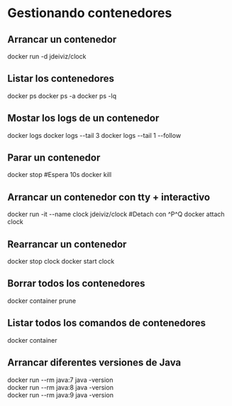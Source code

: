 # Gestionando contenedores

## Arrancar un contenedor
docker run -d jdeiviz/clock

## Listar los contenedores
docker ps
docker ps -a
docker ps -lq

## Mostar los logs de un contenedor
docker logs <id>
docker logs --tail 3 <id>
docker logs --tail 1 --follow <id>

## Parar un contenedor
docker stop <id> #Espera 10s
docker kill <id>

## Arrancar un contenedor con tty + interactivo 
docker run -it --name clock jdeiviz/clock #Detach con ^P^Q
docker attach clock

## Rearrancar un contenedor
docker stop clock
docker start clock

## Borrar todos los contenedores
docker container prune

## Listar todos los comandos de contenedores
docker container

## Arrancar diferentes versiones de Java
docker run --rm java:7 java -version    
docker run --rm java:8 java -version    
docker run --rm java:9 java -version    